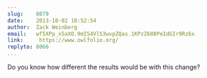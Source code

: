 ```yaml
---
slug:    8079
date:    2013-10-02 18:52:54
author:  Zack Weinberg
email:   wf5XPp_x5aXO.9mI54VlS3wvpZQas.1KPzZ608PeIdGIr9Rz6x
link:     https://www.owlfolio.org/
replyto: 8066
...
```


Do you know how different the results would be with this change?
